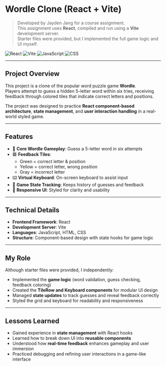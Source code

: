 # Wordle Clone (React + Vite)

> Developed by Jayden Jang for a course assignment.  
> This assignment uses **React**, compiled and run using a **Vite** development server.  
> Starter files were provided, but I implemented the full game logic and UI myself.

![React](https://img.shields.io/badge/-React-05122A?style=flat&logo=react)
![Vite](https://img.shields.io/badge/-Vite-05122A?style=flat&logo=vite)
![JavaScript](https://img.shields.io/badge/-JavaScript-05122A?style=flat&logo=javascript)
![CSS](https://img.shields.io/badge/-CSS-05122A?style=flat&logo=css3)

---

## Project Overview
This project is a clone of the popular word puzzle game **Wordle**.  
Players attempt to guess a hidden 5-letter word within six tries, receiving feedback through colored tiles that indicate correct letters and positions.

The project was designed to practice **React component-based architecture**, **state management**, and **user interaction handling** in a real-world styled game.

---

## Features
- 🎯 **Core Wordle Gameplay**: Guess a 5-letter word in six attempts  
- 🟩 **Feedback Tiles**:  
  - Green = correct letter & position  
  - Yellow = correct letter, wrong position  
  - Gray = incorrect letter  
- ⌨️ **Virtual Keyboard**: On-screen keyboard to assist input  
- 📜 **Game State Tracking**: Keeps history of guesses and feedback  
- 🎨 **Responsive UI**: Styled for clarity and usability  

---

## Technical Details
- **Frontend Framework**: React  
- **Development Server**: Vite  
- **Languages**: JavaScript, HTML, CSS  
- **Structure**: Component-based design with state hooks for game logic  

---

## My Role
Although starter files were provided, I independently:
- Implemented the **game logic** (word validation, guess checking, feedback coloring)  
- Created the **TileRow and Keyboard components** for modular UI design  
- Managed **state updates** to track guesses and reveal feedback correctly  
- Styled the grid and keyboard for readability and responsiveness  

---

## Lessons Learned
- Gained experience in **state management** with React hooks  
- Learned how to break down UI into **reusable components**  
- Understood how **real-time feedback** enhances gameplay and user immersion  
- Practiced debugging and refining user interactions in a game-like interface  
